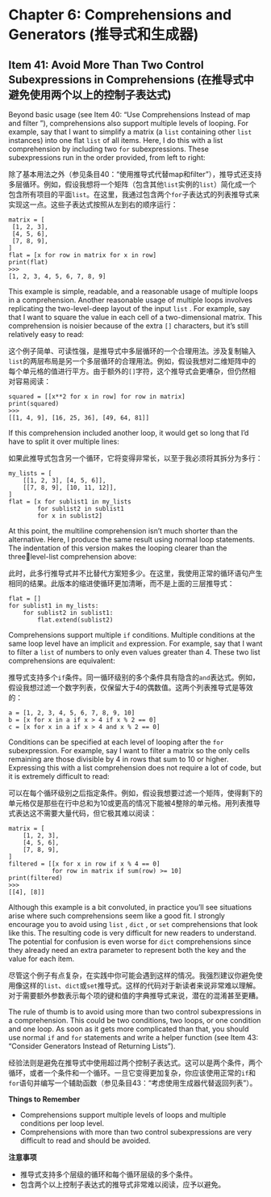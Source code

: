 # Chapter 6: Comprehensions and Generators (推导式和生成器)

## Item 41: Avoid More Than Two Control Subexpressions in Comprehensions (在推导式中避免使用两个以上的控制子表达式)

Beyond basic usage (see Item 40: “Use Comprehensions Instead of map and filter ”), comprehensions also support multiple levels of looping. For example, say that I want to simplify a matrix (a `list` containing other `list` instances) into one flat `list` of all items. Here, I do this with a list comprehension by including two `for` subexpressions. These subexpressions run in the order provided, from left to right:

除了基本用法之外（参见条目40：“使用推导式代替map和filter”），推导式还支持多层循环。例如，假设我想将一个矩阵（包含其他`list`实例的`list`）简化成一个包含所有项目的平面`list`。在这里，我通过包含两个`for`子表达式的列表推导式来实现这一点。这些子表达式按照从左到右的顺序运行：

```
matrix = [
 [1, 2, 3],
 [4, 5, 6],
 [7, 8, 9],
]
flat = [x for row in matrix for x in row]
print(flat)
>>>
[1, 2, 3, 4, 5, 6, 7, 8, 9]
```

This example is simple, readable, and a reasonable usage of multiple loops in a comprehension. Another reasonable usage of multiple loops involves replicating the two-level-deep layout of the input `list` . For example, say that I want to square the value in each cell of a two-dimensional matrix. This comprehension is noisier because of the extra `[]` characters, but it’s still relatively easy to read:

这个例子简单、可读性强，是推导式中多层循环的一个合理用法。涉及复制输入`list`的两层布局是另一个多层循环的合理用法。例如，假设我想对二维矩阵中的每个单元格的值进行平方。由于额外的`[]`字符，这个推导式会更嘈杂，但仍然相对容易阅读：

```
squared = [[x**2 for x in row] for row in matrix]
print(squared)
>>>
[[1, 4, 9], [16, 25, 36], [49, 64, 81]]
```

If this comprehension included another loop, it would get so long that I’d have to split it over multiple lines:

如果此推导式包含另一个循环，它将变得非常长，以至于我必须将其拆分为多行：

```
my_lists = [
    [[1, 2, 3], [4, 5, 6]],
    [[7, 8, 9], [10, 11, 12]],
]
flat = [x for sublist1 in my_lists
        for sublist2 in sublist1
        for x in sublist2]
```

At this point, the multiline comprehension isn’t much shorter than the alternative. Here, I produce the same result using normal loop statements. The indentation of this version makes the looping clearer than the three￾level-list comprehension above:

此时，此多行推导式并不比替代方案短多少。在这里，我使用正常的循环语句产生相同的结果。此版本的缩进使循环更加清晰，而不是上面的三层推导式：

```
flat = []
for sublist1 in my_lists:
    for sublist2 in sublist1:
        flat.extend(sublist2)
```

Comprehensions support multiple `if` conditions. Multiple conditions at the same loop level have an implicit `and` expression. For example, say that I want to filter a `list` of numbers to only even values greater than 4. These two list comprehensions are equivalent:

推导式支持多个`if`条件。同一循环级别的多个条件具有隐含的`and`表达式。例如，假设我想过滤一个数字列表，仅保留大于4的偶数值。这两个列表推导式是等效的：

```
a = [1, 2, 3, 4, 5, 6, 7, 8, 9, 10]
b = [x for x in a if x > 4 if x % 2 == 0]
c = [x for x in a if x > 4 and x % 2 == 0]
```

Conditions can be specified at each level of looping after the `for` subexpression. For example, say I want to filter a matrix so the only cells remaining are those divisible by 4 in rows that sum to 10 or higher. Expressing this with a list comprehension does not require a lot of code, but it is extremely difficult to read:

可以在每个循环级别之后指定条件。例如，假设我想要过滤一个矩阵，使得剩下的单元格仅是那些在行中总和为10或更高的情况下能被4整除的单元格。用列表推导式表达这不需要大量代码，但它极其难以阅读：

```
matrix = [
    [1, 2, 3],
    [4, 5, 6],
    [7, 8, 9],
]
filtered = [[x for x in row if x % 4 == 0]
            for row in matrix if sum(row) >= 10]
print(filtered)
>>>
[[4], [8]]
```

Although this example is a bit convoluted, in practice you’ll see situations arise where such comprehensions seem like a good fit. I strongly encourage you to avoid using `list` , `dict` , or `set` comprehensions that look like this. The resulting code is very difficult for new readers to understand. The potential for confusion is even worse for `dict` comprehensions since they already need an extra parameter to represent both the key and the value for each item.

尽管这个例子有点复杂，在实践中你可能会遇到这样的情况。我强烈建议你避免使用像这样的`list`、`dict`或`set`推导式。这样的代码对于新读者来说非常难以理解。对于需要额外参数表示每个项的键和值的字典推导式来说，潜在的混淆甚至更糟。

The rule of thumb is to avoid using more than two control subexpressions in a comprehension. This could be two conditions, two loops, or one condition and one loop. As soon as it gets more complicated than that, you should use normal `if` and `for` statements and write a helper function (see Item 43: “Consider Generators Instead of Returning Lists”).

经验法则是避免在推导式中使用超过两个控制子表达式。这可以是两个条件，两个循环，或者一个条件和一个循环。一旦它变得更加复杂，你应该使用正常的`if`和`for`语句并编写一个辅助函数（参见条目43：“考虑使用生成器代替返回列表”）。

**Things to Remember**
- Comprehensions support multiple levels of loops and multiple conditions per loop level.
- Comprehensions with more than two control subexpressions are very difficult to read and should be avoided.

**注意事项**
- 推导式支持多个层级的循环和每个循环层级的多个条件。
- 包含两个以上控制子表达式的推导式非常难以阅读，应予以避免。